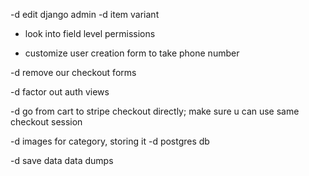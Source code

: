 -d edit django admin
-d item variant

- look into field level permissions


- customize user creation form to take phone number

-d remove our checkout forms

-d factor out auth views

-d go from cart to stripe checkout directly; make sure u can use same checkout session

-d images for category, storing it
-d postgres db

-d save data data dumps
